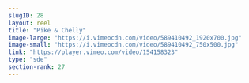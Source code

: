 ```yaml
---
slugID: 28 
layout: reel
title: "Pike & Chelly"
image-large: "https://i.vimeocdn.com/video/589410492_1920x700.jpg"
image-small: "https://i.vimeocdn.com/video/589410492_750x500.jpg"
link: "https://player.vimeo.com/video/154158323"
type: "sde"
section-rank: 27
---
```

